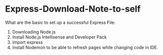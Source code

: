 # Express-Download-Note-to-self

What are the basic to set up a successful Express File:
1) Downloading Node.js
2) Install Node.js Intellisense and Developer Pack
3) Import express
4) Install Nodemon to be able to refresh pages while changing code in IDE. 
